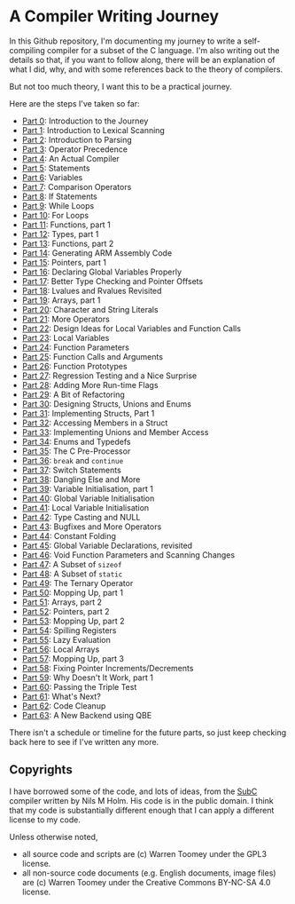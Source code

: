 # A Compiler Writing Journey

In this Github repository, I'm documenting my journey to write a
self-compiling compiler for a subset of the C language.
I'm also writing out the details so that,
if you want to follow along, there will be an explanation of what
I did, why, and with some references back to the theory of compilers.

But not too much theory, I want this to be a practical journey.

Here are the steps I've taken so far:

 + [Part  0](00-Introduction.md):  Introduction to the Journey
 + [Part  1](01-Scanner.md):       Introduction to Lexical Scanning
 + [Part  2](02-Parser.md):        Introduction to Parsing
 + [Part  3](03-Precedence.md):    Operator Precedence
 + [Part  4](04-Assembly.md):      An Actual Compiler
 + [Part  5](05-Statements.md):    Statements
 + [Part  6](06-Variables.md):     Variables
 + [Part  7](07-Comparisons.md):   Comparison Operators
 + [Part  8](08-If_Statements.md): If Statements
 + [Part  9](09-While_Loops.md):   While Loops
 + [Part 10](10-FOR%20Loops.md):     For Loops
 + [Part 11](11-Functions_pt1.md): Functions, part 1
 + [Part 12](12-Types_pt1.md):     Types, part 1
 + [Part 13](13-Functions_pt2.md): Functions, part 2
 + [Part 14](14-ARM_Platform.md):  Generating ARM Assembly Code
 + [Part 15](15-Pointers_pt1.md):  Pointers, part 1
 + [Part 16](16-Global_Vars.md):   Declaring Global Variables Properly
 + [Part 17](17-Scaling_Offsets.md): Better Type Checking and Pointer Offsets
 + [Part 18](18-Lvalues_Revisited.md): Lvalues and Rvalues Revisited
 + [Part 19](19-Arrays_pt1.md):    Arrays, part 1
 + [Part 20](20-Char_Str_Literals.md): Character and String Literals
 + [Part 21](21-More_Operators.md): More Operators
 + [Part 22](22-Design_Locals.md): Design Ideas for Local Variables and Function Calls
 + [Part 23](23-Local_Variables.md): Local Variables
 + [Part 24](24_Function_Params.md): Function Parameters
 + [Part 25](25_Function_Arguments.md): Function Calls and Arguments
 + [Part 26](26_Prototypes.md):    Function Prototypes
 + [Part 27](27_Testing_Errors.md): Regression Testing and a Nice Surprise
 + [Part 28](28_Runtime_Flags.md): Adding More Run-time Flags
 + [Part 29](29_Refactoring.md):   A Bit of Refactoring
 + [Part 30](30_Design_Composites.md): Designing Structs, Unions and Enums
 + [Part 31](31_Struct_Declarations.md): Implementing Structs, Part 1
 + [Part 32](32_Struct_Access_pt1.md): Accessing Members in a Struct
 + [Part 33](33_Unions.md):        Implementing Unions and Member Access
 + [Part 34](34_Enums_and_Typedefs.md): Enums and Typedefs
 + [Part 35](35_Preprocessor.md):  The C Pre-Processor
 + [Part 36](36_Break_Continue.md): `break` and `continue`
 + [Part 37](37_Switch.md):        Switch Statements
 + [Part 38](38_Dangling_Else.md): Dangling Else and More
 + [Part 39](39_Var_Initialisation_pt1.md): Variable Initialisation, part 1
 + [Part 40](40_Var_Initialisation_pt2.md): Global Variable Initialisation
 + [Part 41](41_Local_Var_Init.md): Local Variable Initialisation
 + [Part 42](42_Casting.md):       Type Casting and NULL
 + [Part 43](43_More_Operators.md): Bugfixes and More Operators
 + [Part 44](44_Fold_Optimisation.md): Constant Folding
 + [Part 45](45_Globals_Again.md): Global Variable Declarations, revisited
 + [Part 46](46_Void_Functions.md): Void Function Parameters and Scanning Changes
 + [Part 47](47_Sizeof.md):        A Subset of `sizeof`
 + [Part 48](48_Static.md):        A Subset of `static`
 + [Part 49](49_Ternary.md):       The Ternary Operator
 + [Part 50](50_Mop_up_pt1.md):    Mopping Up, part 1
 + [Part 51](51_Arrays_pt2.md):    Arrays, part 2
 + [Part 52](52_Pointers_pt2.md):  Pointers, part 2
 + [Part 53](53_Mop_up_pt2.md):    Mopping Up, part 2
 + [Part 54](54_Reg_Spills.md):    Spilling Registers
 + [Part 55](55_Lazy_Evaluation.md): Lazy Evaluation
 + [Part 56](56_Local_Arrays.md):  Local Arrays
 + [Part 57](57_Mop_up_pt3.md):    Mopping Up, part 3
 + [Part 58](58-Ptr_Increments.md): Fixing Pointer Increments/Decrements
 + [Part 59](59-WDIW_pt1.md):      Why Doesn't It Work, part 1
 + [Part 60](60-TripleTest.md):    Passing the Triple Test
 + [Part 61](61-What_Next.md):     What's Next?
 + [Part 62](62-Cleanup.md):       Code Cleanup
 + [Part 63](63-QBE.md):           A New Backend using QBE

There isn't a schedule or timeline for the future parts, so
just keep checking back here to see if I've written any more.

## Copyrights

I have borrowed some of the code, and lots of ideas, from the 
[SubC](http://www.t3x.org/subc/) compiler written by Nils M Holm.
His code is in the public domain. I think that my code is substantially
different enough that I can apply a different license to my code.

Unless otherwise noted,

 + all source code and scripts are (c) Warren Toomey under
   the GPL3 license.
 + all non-source code documents (e.g. English documents,
   image files) are (c) Warren Toomey under the Creative
   Commons BY-NC-SA 4.0 license.
